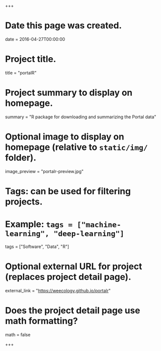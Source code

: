 +++
# Date this page was created.
date = 2016-04-27T00:00:00

# Project title.
title = "portalR"

# Project summary to display on homepage.
summary = "R package for downloading and summarizing the Portal data"

# Optional image to display on homepage (relative to `static/img/` folder).
image_preview = "portalr-preview.jpg"

# Tags: can be used for filtering projects.
# Example: `tags = ["machine-learning", "deep-learning"]`
tags = ["Software", "Data", "R"]

# Optional external URL for project (replaces project detail page).
external_link = "https://weecology.github.io/portalr"

# Does the project detail page use math formatting?
math = false

+++